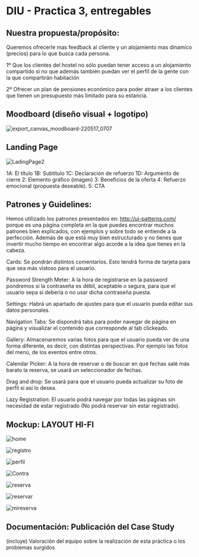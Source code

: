 # DIU - Practica 3, entregables

## Nuestra propuesta/propósito:

Queremos ofrecerle mas feedback al cliente y un
alojamiento mas dinamico (precios) para lo que busca cada persona.

1º Que los clientes del hostel no sólo puedan tener
acceso a un alojamiento compartido si no que además también
puedan ver el perfil de la gente con la que compartirán
habitación

2º Ofrecer un plan de pensiones económico
para poder atraer a los clientes que tienen un
presupuesto más limitado para su estancia.

## Moodboard (diseño visual + logotipo)   

![export_canvas_moodboard-220517_0707](https://user-images.githubusercontent.com/101646040/168750250-54dfe91e-5560-490c-8e3b-ab33e91575c8.png)

## Landing Page
![LadingPage2](https://user-images.githubusercontent.com/101646040/168755009-aa49e166-ac0e-469b-b718-bed9178ce136.jpg)

 1A: El título
	1B: Subtítulo
	1C: Declaración de refuerzo
	1D: Argumento de cierre
	2: Elemento gráfico (imagen)
	3: Beneficios de la oferta
	4: Refuerzo emocional (propuesta deseable).
	5: CTA

## Patrones y Guidelines:

Hemos utilizado los patrones presentados en: http://ui-patterns.com/ porque es una página
completa en la que puedes encontrar muchos patrones bien explicados, con ejemplos y
sobre todo se entiende a la perfección. Además de que está muy bien estructurado y no
tienes que invertir mucho tiempo en encontrar algo acorde a la idea que tienes en la cabeza.

Cards: Se pondrán distintos comentarios. Esto tendrá forma de tarjeta para que sea más vistoso para el usuario.

Password Strength Meter: A la hora de registrarse en la password pondremos si la contraseña es débil, aceptable o segura, para que el usuario sepa si debería o no usar dicha contraseña puesta.

Settings: Habrá un apartado de ajustes para que el usuario pueda editar sus datos personales.

Navigation Tabs: Se dispondrá tabs para poder navegar de página en página y visualizar el contenido que corresponde al tab clickeado.

Gallery: Almacenaremos varias fotos para que el usuario pueda ver de una forma diferente, es decir, con distintas perspectivas. Por ejemplo las fotos del menú, de los eventos entre otros.

Calendar Picker: A la hora de reservar o de buscar en qué fechas salé más barato la reserva, se usará un seleccionador de fechas.

Drag and drop: Se usará para que el usuario pueda actualizar su foto de perfil si así lo desea.

Lazy Registration: El usuario podrá navegar por todas las páginas sin necesidad de estar registrado (No podrá reservar sin estar registrado).


## Mockup: LAYOUT HI-FI
![home](https://user-images.githubusercontent.com/101646040/168750299-56bb55e1-6a0a-4fcf-8421-f8306ceb934e.png)

![registro](https://user-images.githubusercontent.com/101646040/168750317-cb092166-a9bf-45c8-8859-6e41aabedc63.png)

![perfil](https://user-images.githubusercontent.com/101646040/168750336-20fec323-bbd8-4077-820b-fb9cecccbf05.png)

![Contra](https://user-images.githubusercontent.com/101646040/168750471-b00fd4b5-dac4-4c56-bf20-9a8410cab211.png)

![reserva](https://user-images.githubusercontent.com/101646040/168750426-bfa7ff48-f4d5-4946-97e8-cd77d5d6463c.png)

![reservar](https://user-images.githubusercontent.com/101646040/168750374-a9749699-c542-4cd5-86c5-ea19894bc36e.png)

![mireserva](https://user-images.githubusercontent.com/101646040/168750383-be6008ad-2fbc-4464-bdc2-03958d0b8963.png)

## Documentación: Publicación del Case Study


(incluye) Valoración del equipo sobre la realización de esta práctica o los problemas surgidos
 
